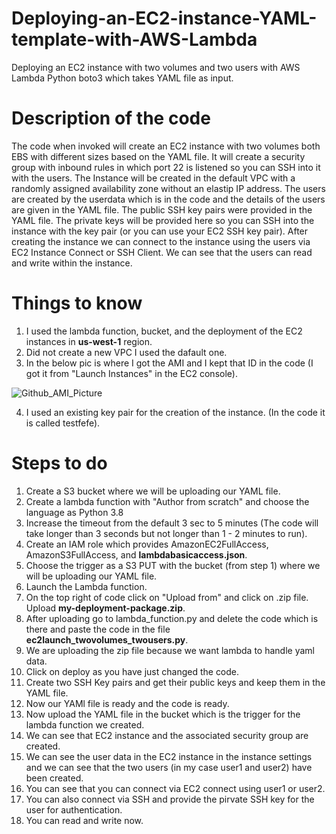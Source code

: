 # Deploying-an-EC2-instance-YAML-template-with-AWS-Lambda
Deploying an EC2 instance with two volumes and two users with AWS Lambda Python boto3 which takes YAML file as input.


# Description of the code 

The code when invoked will create an EC2 instance with two volumes both EBS with different sizes based on the YAML file. It will create a security group with inbound rules in which port 22 is listened so you can SSH into it with the users. The Instance will be created in the default VPC with a randomly assigned availability zone without an elastip IP address. The users are created by the userdata which is in the code and the details of the users are given in the YAML file. The public SSH key pairs were provided in the YAML file. The private keys will be provided here so you can SSH into the instance with the key pair (or you can use your EC2 SSH key pair). After creating the instance we can connect to the instance using the users via EC2 Instance Connect or SSH Client. We can see that the users can read and write within the instance.

# Things to know 

1) I used the lambda function, bucket, and the deployment of the EC2 instances in **us-west-1** region.
2) Did not create a new VPC I used the dafault one.
3) In the below pic is where I got the AMI and I kept that ID in the code (I got it from "Launch Instances" in the EC2 console).

![Github_AMI_Picture](https://user-images.githubusercontent.com/44057058/112569496-a2d16f00-8dba-11eb-88af-8af491af6ed6.png)

4) I used an existing key pair for the creation of the instance. (In the code it is called testfefe).


# Steps to do

1) Create a S3 bucket where we will be uploading our YAML file.
2) Create a lambda function with "Author from scratch" and choose the language as Python 3.8
3) Increase the timeout from the default 3 sec to 5 minutes (The code will take longer than 3 seconds but not longer than 1 - 2 minutes to run).
4) Create an IAM role which provides AmazonEC2FullAccess, AmazonS3FullAccess, and **lambdabasicaccess.json**.
5) Choose the trigger as a S3 PUT with the bucket (from step 1) where we will be uploading our YAML file.
6) Launch the Lambda function.
7) On the top right of code click on "Upload from" and click on .zip file. Upload **my-deployment-package.zip**.
8) After uploading go to lambda_function.py and delete the code which is there and paste the code in the file **ec2launch_twovolumes_twousers.py**.
9) We are uploading the zip file because we want lambda to handle yaml data.
10) Click on deploy as you have just changed the code.
11) Create two SSH Key pairs and get their public keys and keep them in the YAML file.
12) Now our YAMl file is ready and the code is ready.
13) Now upload the YAML file in the bucket which is the trigger for the lambda function we created.
14) We can see that EC2 instance and the associated security group are created.
15) We can see the user data in the EC2 instance in the instance settings and we can see that the two users (in my case user1 and user2) have been created.
16) You can see that you can connect via EC2 connect using user1 or user2. 
17) You can also connect via SSH and provide the pirvate SSH key for the user for authentication.
18) You can read and write now.


